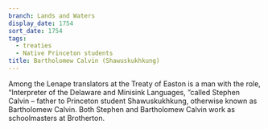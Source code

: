```yaml
---
branch: Lands and Waters
display_date: 1754
sort_date: 1754
tags:
  - treaties
  - Native Princeton students
title: Bartholomew Calvin (Shawuskukhkung)
---
```


Among the Lenape translators at the Treaty of Easton is a man with the role, “Interpreter of the Delaware and Minisink Languages, ”called Stephen Calvin – father to Princeton student Shawuskukhkung, otherwise known as Bartholomew Calvin. Both Stephen and Bartholomew Calvin work as schoolmasters at Brotherton.
